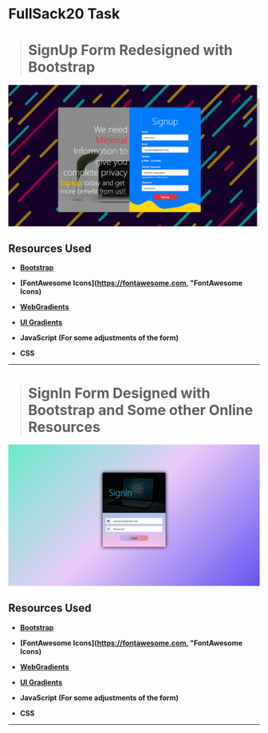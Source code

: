 # FullSack20 Task 
> # SignUp Form Redesigned with Bootstrap
![SignUp Form](../img/signup-form-with-bootstrap.png)
## Resources Used 
- **[Bootstrap](https://getbootstrap.com/, "Bootstrap Framework")**
- **[FontAwesome Icons](https://fontawesome.com, "FontAwesome Icons)**
- **[WebGradients](https://webgradients.com, "For Gradients")**
- **[UI Gradients](https://uigradients.com, "This also for gradients")**

- **JavaScript (For some adjustments of the form)**
- **CSS**
---

> # SignIn Form Designed with Bootstrap and Some other Online Resources

![SignIn Form](../img/sign-in-with-bootstrap.png)

## Resources Used 
- **[Bootstrap](https://getbootstrap.com/, "Bootstrap Framework")**
- **[FontAwesome Icons](https://fontawesome.com, "FontAwesome Icons)**
- **[WebGradients](https://webgradients.com, "For Gradients")**
- **[UI Gradients](https://uigradients.com, "This also for gradients")**

- **JavaScript (For some adjustments of the form)**

- **CSS** 

---

